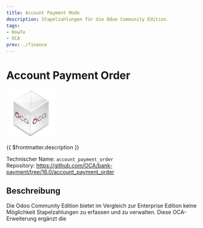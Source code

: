 ```yaml
---
title: Account Payment Mode
description: Stapelzahlungen für die Odoo Community Edition.
tags:
- HowTo
- OCA
prev: ./finance
---
```

# Account Payment Order
![icon_oca_app](attachments/icon_oca_app.png)

{{ $frontmatter.description }}

Technischer Name: `account_payment_order`\
Repository: <https://github.com/OCA/bank-payment/tree/16.0/account_payment_order>

## Beschreibung

Die Odoo Community Edition bietet im Vergleich zur Enterprise Edition keine Möglichkeit Stapelzahlungen zu erfassen und zu verwalten. Diese OCA-Erweiterung ergänzt die 
